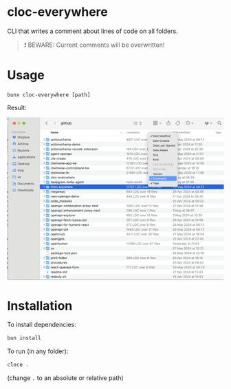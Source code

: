 # cloc-everywhere

CLI that writes a comment about lines of code on all folders.

> ❗️ BEWARE: Current comments will be overwritten!

# Usage

`bunx cloc-everywhere [path]`

Result:

![](result.png)

# Installation

To install dependencies:

```bash
bun install
```

To run (in any folder):

```bash
cloce .
```

(change `.` to an absolute or relative path)
